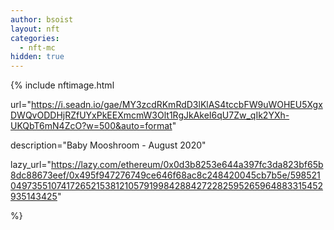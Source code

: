 ```yaml
---
author: bsoist
layout: nft
categories:
  - nft-mc
hidden: true
---
```

{% include nftimage.html 

url="https://i.seadn.io/gae/MY3zcdRKmRdD3lKlAS4tccbFW9uWOHEU5XgxDWQvODDHjRZfUYxPkEEXmcmW3Olt1RgJkAkeI6qU7Zw_qIk2YXh-UKQbT6mN4ZcO?w=500&auto=format"

description="Baby Mooshroom - August 2020"

lazy_url="https://lazy.com/ethereum/0x0d3b8253e644a397fc3da823bf65b8dc88673eef/0x495f947276749ce646f68ac8c248420045cb7b5e/5985210497355107417265215381210579199842884272282595265964883315452935143425"

%}

